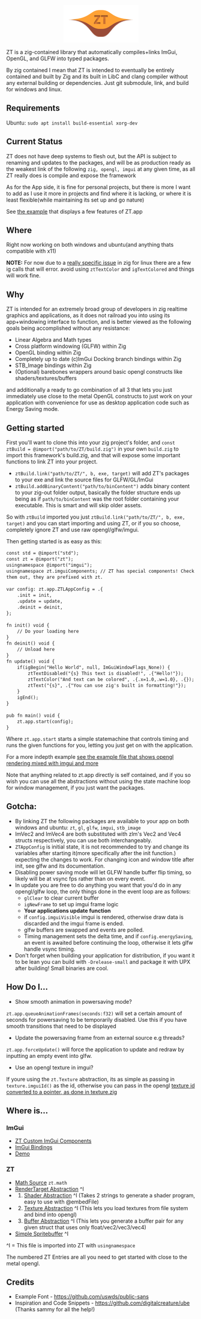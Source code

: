 <p align="center">
  <img width="200" height="100" src="/logo.png">
</p>

ZT is a zig-contained library that automatically compiles+links ImGui, OpenGL, and GLFW into typed packages.

By zig contained I mean that ZT is intended to eventually be entirely contained and built by Zig and its built in
LibC and clang compiler without any external building or dependencies. Just git submodule, link, and build for windows
and linux.

## Requirements

Ubuntu: `sudo apt install build-essential xorg-dev`

## Current Status

ZT does not have deep systems to flesh out, but the API is subject to renaming and updates to the packages, and will be as production ready as
the weakest link of the following `zig, opengl, imgui` at any given time, as all ZT really does is compile and expose the framework

As for the App side, it is fine for personal projects, but there is more I want to add as I use
it more in projects and find where it is lacking, or where it is least flexible(while maintaining its set up and go nature)

See [the example](/example/src/main.zig) that displays a few features of ZT.app

## Where

Right now working on both windows and ubuntu(and anything thats compatible with x11)

**NOTE:** For now due to a [really specific issue](https://github.com/ziglang/zig/issues/9061) in zig for linux there are a few ig calls that will error. avoid
using `ztTextColor` and `igTextColored` and things will work fine.

## Why

ZT is intended for an extremely broad group of developers in zig realtime graphics and applications, as it does not railroad you into
using its app+windowing interface to function, and is better viewed as the following goals being accomplished without
any resistance:

- Linear Algebra and Math types
- Cross platform windowing (GLFW) within Zig
- OpenGL binding within Zig
- Completely up to date (c)ImGui Docking branch bindings within Zig
- STB_Image bindings within Zig
- (Optional) barebones wrappers around basic opengl constructs like shaders/textures/buffers

and additionally a ready to go combination of all 3 that lets you just immediately use close to the metal
OpenGL constructs to just work on your application with convenience for use as desktop application code such as
Energy Saving mode.

## Getting started

First you'll want to clone this into your zig project's folder, and `const ztBuild = @import("path/to/ZT/build.zig")` 
in your own `build.zig` to import this framework's build.zig, and that will expose some important functions
to link ZT into your project.

- `ztBuild.link("path/to/ZT/", b, exe, target)` will add ZT's packages to your exe and link the source files for GLFW/GL/ImGui
- `ztBuild.addBinaryContent("path/to/binContent")` adds binary content to your zig-out folder output, basically the folder structure
ends up being as if `path/to/binContent` was the root folder containing your executable. This is smart and will skip older assets.

So with `ztBuild` imported you just `ztBuild.link("path/to/ZT/", b, exe, target)` and you can start importing and using
ZT, or if you so choose, completely ignore ZT and use raw opengl/glfw/imgui.

Then getting started is as easy as this:

```Zig
const std = @import("std");
const zt = @import("zt");
usingnamespace @import("imgui");
usingnamespace zt.imguiComponents; // ZT has special components! Check them out, they are prefixed with zt.

var config: zt.app.ZTLAppConfig = .{
    .init = init,
    .update = update,
    .deinit = deinit,
};

fn init() void {
    // Do your loading here
}
fn deinit() void {
    // Unload here
}
fn update() void {
    if(igBegin("Hello World", null, ImGuiWindowFlags_None)) {
        ztTextDisabled("{s} This text is disabled!", .{"Hello!"});
        ztTextColor("And text can be colored", .{.x=1.0,.w=1.0}, .{});
        ztText("{s}", .{"You can use zig's built in formatting!"});
    }
    igEnd();
}

pub fn main() void {
    zt.app.start(config);
}
```

Where `zt.app.start` starts a simple statemachine that controls timing and runs the given functions for you, letting
you just get on with the application.

For a more indepth example [see the example file that shows opengl rendering mixed with imgui and more](example/src/main.zig)

Note that anything related to zt.app directly is self contained, and if you so wish you can use all the abstractions without
using the state machine loop for window management, if you just want the packages.

## Gotcha:

- By linking ZT the following packages are available to your app on both windows and ubuntu: `zt`, `gl`, `glfw`, `imgui`, `stb_image`
- ImVec2 and ImVec4 are both substituted with zlm's Vec2 and Vec4 structs respectively, you can use both interchangeably.
- `ZTAppConfig` is initial state, it is not recommended to try and change its variables after starting it(more specifically
after the init function.) expecting the changes to work. For changing icon and window title after init, see glfw and its documentation.
- Disabling power saving mode will let GLFW handle buffer flip timing, so likely will be at vsync fps rather than on every
event.
- In update you are free to do anything you want that you'd do in any opengl/glfw loop, the only things done in the event
loop are as follows:
    - `glClear` to clear current buffer
    - `igNewFrame` to set up imgui frame logic
    - **Your applications update function**
    - if `config.imguiVisible` imgui is rendered, otherwise draw data is discarded and the imgui frame is ended.
    - glfw buffers are swapped and events are polled.
    - Timing management sets the delta time, and if `config.energySaving`, an event is awaited before continuing the loop,
    otherwise it lets glfw handle vsync timing.
- Don't forget when building your application for distribution, if you want it to be lean you can build with `-Drelease-small` and package
it with UPX after building! Small binaries are cool.

## How Do I...

- Show smooth animation in powersaving mode? 

`zt.app.queueAnimationFrames(seconds:f32)` will set a certain amount of seconds for powersaving to be temporarily
disabled. Use this if you have smooth transitions that need to be displayed

- Update the powersaving frame from an external source e.g threads?

`zt.app.forceUpdate()` will force the application to update and redraw by inputting an empty event into glfw.

- Use an opengl texture in imgui?

If youre using the `zt.Texture` abstraction, its as simple as passing in `texture.imguiId()` as the id, otherwise
you can pass in the opengl [texture id converted to a pointer, as done in texture.zig](src/zt/texture.zig)

## Where is...

### ImGui
- [ZT Custom ImGui Components](src/zt/ztImgui.zig)
- [ImGui Bindings](src/imgui.zig)
- [Demo](https://github.com/ocornut/imgui/blob/master/imgui_demo.cpp)

### ZT
- [Math Source](src/zt/zlm/zlm-generic.zig) `zt.math`
- [RenderTarget Abstraction](src/zt/rendertarget.zig) ^I
- 1) [Shader Abstraction](src/zt/shaderprog.zig) ^I (Takes 2 strings to generate a shader program, easy to use with @embedFile)
- 2) [Texture Abstraction](src/zt/texture.zig) ^I (This lets you load textures from file system and bind into opengl)
- 3) [Buffer Abstraction](src/zt/genbuf.zig) ^I (This lets you generate a buffer pair for any given struct that uses only float/vec2/vec3/vec4)
- [Simple Spritebuffer](src/zt/spritebuffer.zig) ^I

^I = This file is imported into ZT with `usingnamespace`

The numbered ZT Entries are all you need to get started with close to the metal opengl.

## Credits

- Example Font - https://github.com/uswds/public-sans
- Inspiration and Code Snippets - https://github.com/digitalcreature/ube (Thanks sammy for all the help!)